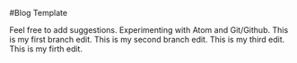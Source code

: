 #Blog Template

Feel free to add suggestions.
Experimenting with Atom and Git/Github.
This is my first branch edit.
This is my second branch edit.
This is my third edit.
This is my firth edit.
